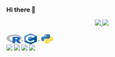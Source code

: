 ### Hi there 👋

<div align="center">
  <a href="https://github.com/regivaldo717">
  <img height="180em" src="https://github-readme-stats.vercel.app/api?username=regivaldo717&show_icons=true&theme=dark&include_all_commits=true&count_private=true"/>
  <img height="180em" src="https://github-readme-stats.vercel.app/api/top-langs/?username=regivaldo717&layout=compact&langs_count=7&theme=dark"/>
</div>
<div style="display: inline_block"><br>
  <img align="center" alt="Mateus-Ts" height="30" width="40" src="https://raw.githubusercontent.com/devicons/devicon/master/icons/r/r-original.svg">
  <img align="center" alt="Mateus-C" height="30" width="40" src="https://raw.githubusercontent.com/devicons/devicon/master/icons/c/c-original.svg">
  <img align="center" alt="Mateus-CSS" height="30" width="40" src="https://raw.githubusercontent.com/devicons/devicon/master/icons/python/python-original.svg">
</div>
  
 
<div>   
  <a href="https://orcid.org/my-orcid?orcid=0000-0003-3245-5141/" target="_blank"><img src="https://orcid.org/assets/vectors/orcid.logo.sv" target="_blank"></a> 
  <a href="http://lattes.cnpq.br/8291123108448027/" target="_blank"><img src="https://img.shields.io/badge/-Lattes-%23E4405F?style=for-the-badge&logoColor=white" target="_blank"></a>
  <a href = "mailto:regivaldo.ferreira@ifsp.edu.br"><img src="https://img.shields.io/badge/-Gmail-%23333?style=for-the-badge&logo=gmail&logoColor=white" target="_blank"></a>
  <a href="https://www.linkedin.com/in/regivaldo-sousa-723680157/" target="_blank"><img src="https://img.shields.io/badge/-LinkedIn-%230077B5?style=for-the-badge&logo=linkedin&logoColor=white" target="_blank"></a> 
  
 
</div>
